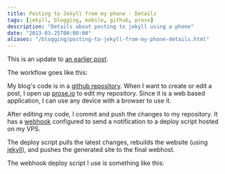 ```yaml
---
title: Posting to Jekyll from my phone - Details
tags: [jekyll, blogging, mobile, github, prose]
description: "Details about posting to jekyll using a phone"
date: "2013-03-25T00:00:00"
aliases: "/blogging/posting-to-jekyll-from-my-phone-details.html"
---
```


This is an update to [an earlier post](/blogging/posting-to-jekyll-from-my-phone.html).

The workflow goes like this:

My blog's code is in a [github repository](https://github.com/srijan/srijan_blog). When I want to create or edit a post, I open up [prose.io](http://prose.io) to edit my repository. Since it is a web based application, I can use any device with a browser to use it.

After editing my code, I commit and push the changes to my repository. It has a [webhook](https://help.github.com/articles/post-receive-hooks) configured to send a notification to a deploy script hosted on my VPS.

The deploy script pulls the latest changes, rebuilds the website (using [jekyll](https://github.com/mojombo/jekyll)), and pushes the generated site to the final webhost.

The webhook deploy script I use is something like this:

<script src="https://gist.github.com/srijan/5233531.js"></script>

